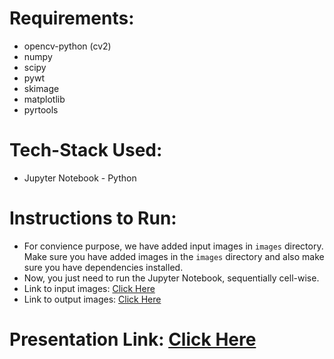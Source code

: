 # Requirements:

- opencv-python (cv2)
- numpy
- scipy
- pywt
- skimage
- matplotlib
- pyrtools

# Tech-Stack Used:

- Jupyter Notebook - Python

# Instructions to Run:

- For convience purpose, we have added input images in `images` directory. Make sure you have added images in the `images` directory and also make sure you have dependencies installed.
- Now, you just need to run the Jupyter Notebook, sequentially cell-wise.
- Link to input images: [Click Here](https://drive.google.com/drive/folders/1AWr_izXatE6vYd_ncW4vtUc3wheK9TFc?usp=sharing)
- Link to output images: [Click Here](https://drive.google.com/drive/folders/1FeR3zct00R28RKQZM2r2KL8ZNu9A33hv?usp=sharing)

# Presentation Link: [Click Here](https://docs.google.com/presentation/d/12b-_3K53spF0FvHrQXreuYrUPvBDCgE4q5S6D7cBZlM/edit?usp=sharing)
